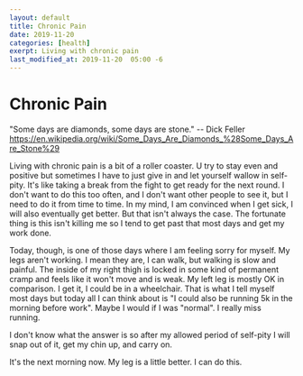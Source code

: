 ```yaml
---
layout: default
title: Chronic Pain
date: 2019-11-20
categories: [health]
exerpt: Living with chronic pain
last_modified_at: 2019-11-20  05:00 -6
---
```


# Chronic Pain

"Some days are diamonds, some days are stone." -- Dick Feller https://en.wikipedia.org/wiki/Some_Days_Are_Diamonds_%28Some_Days_Are_Stone%29

Living with chronic pain is a bit of a roller coaster. U try to stay even and positive but sometimes I have to just give in and let yourself wallow in self-pity. It's like taking a break from the fight to get ready for the next round. I don't want to do this too often, and I don't want other people to see it, but I need to do it from time to time. In my mind, I am convinced when I get sick, I will also eventually get better. But that isn't always the case. The fortunate thing is this isn't killing me so I tend to get past that most days and get my work done. 

Today, though, is one of those days where I am feeling sorry for myself. My legs aren't working. I mean they are, I can walk, but walking is slow and painful. The inside of my right thigh is locked in some kind of permanent cramp and feels like it won't move and is weak. My left leg is mostly OK in comparison. I get it, I could be in a wheelchair. That is what I tell myself most days but today all I can think about is "I could also be running 5k in the morning before work". Maybe I would if I was "normal". I really miss running. 

I don't know what the answer is so after my allowed period of self-pity I will snap out of it, get my chin up, and carry on.

It's the next morning now. My leg is a little better. I can do this.

